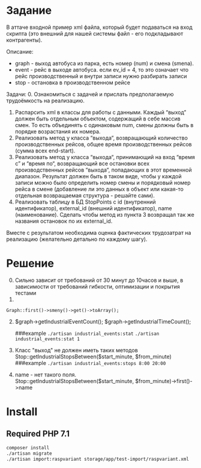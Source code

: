 # Задание

В аттаче входной пример xml файла, который будет подаваться на вход скрипта
 (это внешний для нашей системы файл - его подкладывают контрагенты).

Описание:
- graph - выход автобуса из парка, есть номер (num) и смена (smena).
- event - рейс в выходе автобуса. если ev_id = 4, то это означает что рейс
   производственный и внутри записи нужно разбирать записи <stop>
- stop - остановка в производственном рейсе

Задачи:
0. Ознакомиться с задачей и прислать предполагаемую трудоёмкость на реализацию.
1. Распарсить xml в классы для работы с данными. Каждый “выход” должен быть
    отдельным объектом, содержащий в себе массив смен. То есть объединять
    <graph> с одинаковым num, смены должны быть в порядке возрастания их номера.
2. Реализовать метод у класса “выхода“, возвращающий количество производственных
    рейсов, общее время производственных рейсов (сумма всех end-start).
3. Реализовать метод у класса “выхода“, принимающий на вход “время с” и “время по“,
    возвращающий все остановки всех производственных рейсов “выхода“, попадающих
    в этот временной диапазон. Результат должен быть в таком виде, чтобы у каждой
    записи можно было определить номер смены и порядковый номер рейса в смене
    (добавление ли это данных в объект или какая-то отдельная возвращаемая
    структура - решайте сами).
4. Реализовать таблицу в БД StopPoints с id (внутренний идентификатор), external_id
    (внешний идентификатор), name (наименование). Сделать чтобы метод из пункта 3
    возвращал так же названия остановок по их external_id.

Вместе с результатом необходима оценка фактических трудозатрат на реализацию
    (желательно детально по каждому шагу).



# Решение
0. Сильно зависит от требований от 30 минут до 10часов и выше, 
    в зависимости от требований гибкости, оптимизации и покрытия тестами
1. 

    Graph::first()->smeny()->get()->toArray();
2. 
    $graph->getIndustrialEventCount();
    $graph->getIndustrialTimeCount();
    
    ###example
    `./artisan industrial_events:stat`
     `./artisan industrial_events:stat 1`
3. 
    Класс "выход" не должен иметь таких методов
    Stop::getIndustrialStopsBetween($start_minute, $from_minute)
    ###example
    `./artisan industrial_events:stops 8:00 20:00`
4.
     name - нет такого поля. 
     Stop::getIndustrialStopsBetween($start_minute, $from_minute)->first()->name


# Install

## Required PHP 7.1

```bash
composer install
./artisan migrate
./artisan import:raspvariant storage/app/test-import/raspvariant.xml
```
